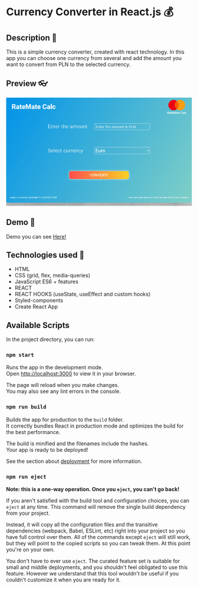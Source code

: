 # Currency Converter in React.js 💰
## Description 📑

This is a simple currency converter, created with react technology. In this app you can choose one currency from several and add the amount you want to convert from PLN to the selected currency.

## Preview 👓

![GIF how to use this app](/howtouse3.gif)

## Demo 🔨

Demo you can see [Here!](https://code-timothy.github.io/currency-converter-react/)

## Technologies used 📖

* HTML
* CSS (grid, flex, media-queries)
* JavaScript ES6 + features
* REACT 
* REACT HOOKS (useState, useEffect and custom hooks)
* Styled-components
* Create React App

## Available Scripts

In the project directory, you can run:

### `npm start`

Runs the app in the development mode.\
Open [http://localhost:3000](http://localhost:3000) to view it in your browser.

The page will reload when you make changes.\
You may also see any lint errors in the console.

### `npm run build`

Builds the app for production to the `build` folder.\
It correctly bundles React in production mode and optimizes the build for the best performance.

The build is minified and the filenames include the hashes.\
Your app is ready to be deployed!

See the section about [deployment](https://facebook.github.io/create-react-app/docs/deployment) for more information.

### `npm run eject`

**Note: this is a one-way operation. Once you `eject`, you can't go back!**

If you aren't satisfied with the build tool and configuration choices, you can `eject` at any time. This command will remove the single build dependency from your project.

Instead, it will copy all the configuration files and the transitive dependencies (webpack, Babel, ESLint, etc) right into your project so you have full control over them. All of the commands except `eject` will still work, but they will point to the copied scripts so you can tweak them. At this point you're on your own.

You don't have to ever use `eject`. The curated feature set is suitable for small and middle deployments, and you shouldn't feel obligated to use this feature. However we understand that this tool wouldn't be useful if you couldn't customize it when you are ready for it.
